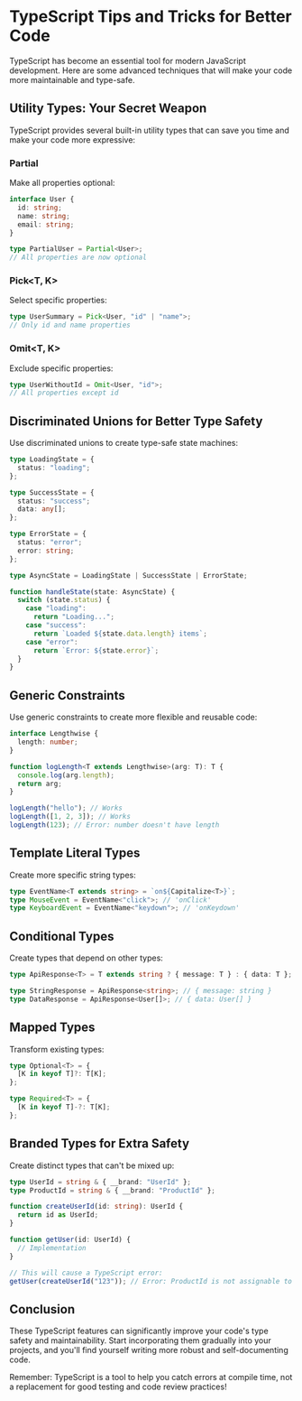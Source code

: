 # TypeScript Tips and Tricks for Better Code

TypeScript has become an essential tool for modern JavaScript development. Here are some advanced techniques that will make your code more maintainable and type-safe.

## Utility Types: Your Secret Weapon

TypeScript provides several built-in utility types that can save you time and make your code more expressive:

### Partial<T>

Make all properties optional:

```typescript
interface User {
  id: string;
  name: string;
  email: string;
}

type PartialUser = Partial<User>;
// All properties are now optional
```

### Pick<T, K>

Select specific properties:

```typescript
type UserSummary = Pick<User, "id" | "name">;
// Only id and name properties
```

### Omit<T, K>

Exclude specific properties:

```typescript
type UserWithoutId = Omit<User, "id">;
// All properties except id
```

## Discriminated Unions for Better Type Safety

Use discriminated unions to create type-safe state machines:

```typescript
type LoadingState = {
  status: "loading";
};

type SuccessState = {
  status: "success";
  data: any[];
};

type ErrorState = {
  status: "error";
  error: string;
};

type AsyncState = LoadingState | SuccessState | ErrorState;

function handleState(state: AsyncState) {
  switch (state.status) {
    case "loading":
      return "Loading...";
    case "success":
      return `Loaded ${state.data.length} items`;
    case "error":
      return `Error: ${state.error}`;
  }
}
```

## Generic Constraints

Use generic constraints to create more flexible and reusable code:

```typescript
interface Lengthwise {
  length: number;
}

function logLength<T extends Lengthwise>(arg: T): T {
  console.log(arg.length);
  return arg;
}

logLength("hello"); // Works
logLength([1, 2, 3]); // Works
logLength(123); // Error: number doesn't have length
```

## Template Literal Types

Create more specific string types:

```typescript
type EventName<T extends string> = `on${Capitalize<T>}`;
type MouseEvent = EventName<"click">; // 'onClick'
type KeyboardEvent = EventName<"keydown">; // 'onKeydown'
```

## Conditional Types

Create types that depend on other types:

```typescript
type ApiResponse<T> = T extends string ? { message: T } : { data: T };

type StringResponse = ApiResponse<string>; // { message: string }
type DataResponse = ApiResponse<User[]>; // { data: User[] }
```

## Mapped Types

Transform existing types:

```typescript
type Optional<T> = {
  [K in keyof T]?: T[K];
};

type Required<T> = {
  [K in keyof T]-?: T[K];
};
```

## Branded Types for Extra Safety

Create distinct types that can't be mixed up:

```typescript
type UserId = string & { __brand: "UserId" };
type ProductId = string & { __brand: "ProductId" };

function createUserId(id: string): UserId {
  return id as UserId;
}

function getUser(id: UserId) {
  // Implementation
}

// This will cause a TypeScript error:
getUser(createUserId("123")); // Error: ProductId is not assignable to UserId
```

## Conclusion

These TypeScript features can significantly improve your code's type safety and maintainability. Start incorporating them gradually into your projects, and you'll find yourself writing more robust and self-documenting code.

Remember: TypeScript is a tool to help you catch errors at compile time, not a replacement for good testing and code review practices!
